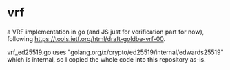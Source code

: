 # vrf
a VRF implementation in go (and JS just for verification part for now), following https://tools.ietf.org/html/draft-goldbe-vrf-00.

vrf_ed25519.go uses "golang.org/x/crypto/ed25519/internal/edwards25519" which is internal, so I copied the whole code into this repository as-is.
